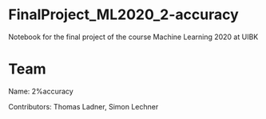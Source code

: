 # FinalProject_ML2020_2-accuracy

Notebook for the final project of the course Machine Learning 2020 at UIBK 

# Team
Name: 2%accuracy

Contributors: Thomas Ladner, Simon Lechner
